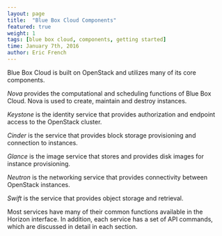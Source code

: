 ```yaml
---
layout: page
title:  "Blue Box Cloud Components"
featured: true
weight: 1
tags: [blue box cloud, components, getting started]
time: January 7th, 2016
author: Eric French
---
```


Blue Box Cloud is built on OpenStack and utilizes many of its core components.

_Nova_ provides the computational and scheduling functions of Blue Box Cloud.  Nova is used to create, maintain and destroy instances.

_Keystone_ is the identity service that provides authorization and endpoint access to the OpenStack cluster.

_Cinder_ is the service that provides block storage provisioning and connection to instances.

_Glance_ is the image service that stores and provides disk images for instance provisioning.

_Neutron_ is the networking service that provides connectivity between OpenStack instances.

_Swift_ is the service that provides object storage and retrieval.

Most services have many of their common functions available in the Horizon interface.  In addition, each service has a set of API commands, which are discussed in detail in each section.

